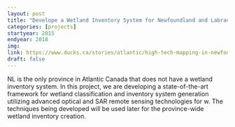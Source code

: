 ```yaml
---
layout: post
title: "Develope a Wetland Inventory System for Newfoundland and Labrador using Advanced Optical and SAR Remote Sensing Technologies"
categories: [projects]
startyear: 2015
endyear: 2018
img: 
link: https://www.ducks.ca/stories/atlantic/high-tech-mapping-in-newfoundland-and-labrador/
draft: false
---
```


NL is the only province in Atlantic Canada that does not have a wetland
inventory system. In this project, we are developing a state-of-the-art
framework for wetland classification and inventory system generation utilizing
advanced optical and SAR remote sensing technologies for w. The techniques
being developed will be used later for the province-wide wetland inventory creation.
